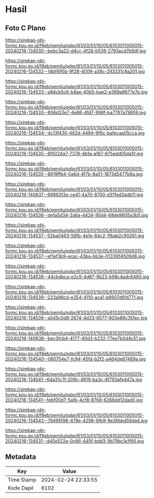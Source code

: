 # Hasil

## Foto C Plano

https://sirekap-obj-formc.kpu.go.id/f8eb/pemilu/pdpr/61/03/01/10/05/6103011005015-20240216-134530--bebc3a22-d4cc-4f28-b539-2793acd7b9df.jpg

https://sirekap-obj-formc.kpu.go.id/f8eb/pemilu/pdpr/61/03/01/10/05/6103011005015-20240216-134532--14bf695b-9f28-4009-a38c-293331c8a201.jpg

https://sirekap-obj-formc.kpu.go.id/f8eb/pemilu/pdpr/61/03/01/10/05/6103011005015-20240216-134533--a84cb5c6-b8ae-40b5-bae2-e369a9677e7e.jpg

https://sirekap-obj-formc.kpu.go.id/f8eb/pemilu/pdpr/61/03/01/10/05/6103011005015-20240216-134533--806d33e7-4e86-4fd7-998f-ba7767a79859.jpg

https://sirekap-obj-formc.kpu.go.id/f8eb/pemilu/pdpr/61/03/01/10/05/6103011005015-20240216-134534--4c13f430-462d-4494-9f6c-bafecaa05cca.jpg

https://sirekap-obj-formc.kpu.go.id/f8eb/pemilu/pdpr/61/03/01/10/05/6103011005015-20240216-134535--6f9224a7-7378-4b1a-a187-675edd05da5f.jpg

https://sirekap-obj-formc.kpu.go.id/f8eb/pemilu/pdpr/61/03/01/10/05/6103011005015-20240216-134535--8919ffb4-0a6d-4f7b-8a51-1873d5477b9a.jpg

https://sirekap-obj-formc.kpu.go.id/f8eb/pemilu/pdpr/61/03/01/10/05/6103011005015-20240216-140637--69863f2e-ce41-4a70-8700-d311ed3adb11.jpg

https://sirekap-obj-formc.kpu.go.id/f8eb/pemilu/pdpr/61/03/01/10/05/6103011005015-20240216-134536--de1a5d34-2a6a-4424-95d4-68de9605a3b5.jpg

https://sirekap-obj-formc.kpu.go.id/f8eb/pemilu/pdpr/61/03/01/10/05/6103011005015-20240216-134537--52ba0463-56fb-4e1e-84c2-1fbab2c90261.jpg

https://sirekap-obj-formc.kpu.go.id/f8eb/pemilu/pdpr/61/03/01/10/05/6103011005015-20240216-134537--ef1ef3b9-ecac-43ba-bb3e-0133959509d8.jpg

https://sirekap-obj-formc.kpu.go.id/f8eb/pemilu/pdpr/61/03/01/10/05/6103011005015-20240216-134538--44cbdbca-e2c9-4d87-9b23-b98c4adc6480.jpg

https://sirekap-obj-formc.kpu.go.id/f8eb/pemilu/pdpr/61/03/01/10/05/6103011005015-20240216-134539--223a98cd-e354-4110-aca1-b8907d6fd771.jpg

https://sirekap-obj-formc.kpu.go.id/f8eb/pemilu/pdpr/61/03/01/10/05/6103011005015-20240216-134539--a545c0d8-2674-4d33-8577-903e89c35fec.jpg

https://sirekap-obj-formc.kpu.go.id/f8eb/pemilu/pdpr/61/03/01/10/05/6103011005015-20240216-140638--bec3fcb4-4177-40d3-b232-77ee7b0d4c51.jpg

https://sirekap-obj-formc.kpu.go.id/f8eb/pemilu/pdpr/61/03/01/10/05/6103011005015-20240216-134540--060754e7-fc94-45fd-b2f2-a464de87489a.jpg

https://sirekap-obj-formc.kpu.go.id/f8eb/pemilu/pdpr/61/03/01/10/05/6103011005015-20240216-134541--64a31c7f-209c-4819-ba3c-8f793afe447a.jpg

https://sirekap-obj-formc.kpu.go.id/f8eb/pemilu/pdpr/61/03/01/10/05/6103011005015-20240216-134541--febf00d7-5a1b-4cf8-8768-6266dd12dad0.jpg

https://sirekap-obj-formc.kpu.go.id/f8eb/pemilu/pdpr/61/03/01/10/05/6103011005015-20240216-134542--79495f98-479e-4298-9fb9-9e36bbd59da4.jpg

https://sirekap-obj-formc.kpu.go.id/f8eb/pemilu/pdpr/61/03/01/10/05/6103011005015-20240216-134531--d45e522e-0c66-445f-bdd3-9b79bc1e1f95.jpg


## Metadata

| Key        | Value               |
| ---------- | ------------------- |
| Time Stamp | 2024-02-24 22:33:55 |
| Kode Dapil | 6102                |



